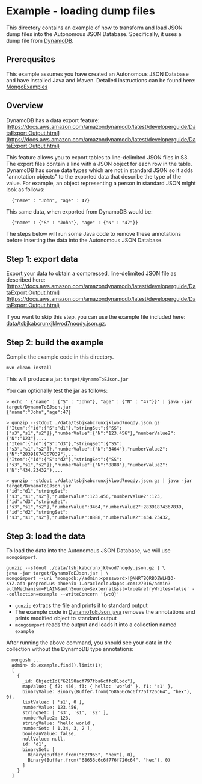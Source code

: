 # Example - loading dump files

This directory contains an example of how to transform and load 
JSON dump files into the Autonomous JSON Database.
Specifically, it uses a dump file from 
[DynamoDB](https://docs.aws.amazon.com/dynamodb/index.html).

## Prerequsites

This example assumes you have created an Autonomous JSON Database
and have installed Java and Maven.  Detailed instructions can
be found here: [MongoExamples](https://github.com/oracle/json-in-db/tree/master/MongoExamples)

## Overview

DynamoDB has a data export feature:<br/>
[https://docs.aws.amazon.com/amazondynamodb/latest/developerguide/DataExport.Output.html](https://docs.aws.amazon.com/amazondynamodb/latest/developerguide/DataExport.Output.html)

This feature allows you to export tables to line-delimited JSON files in S3.
The export files contain a line with a JSON object for each row in the table. 
DynamoDB has some data types which are not in standard JSON so it adds
"annotation objects" to the exported data that describe the type of the value.  For
example, an object representing a person in standard JSON might look
as follows:

```
  {"name" : "John", "age" : 47}
```

This same data, when exported from DynamoDB would be:

```
  {"name" : {"S" : "John"}, "age" : {"N" : "47"}}
```

The steps below will run some Java code to remove these annotations
before inserting the data into the Autonomous JSON Database.


## Step 1: export data

Export your data to obtain a compressed, line-delimited JSON file as described here:
[https://docs.aws.amazon.com/amazondynamodb/latest/developerguide/DataExport.Output.html](https://docs.aws.amazon.com/amazondynamodb/latest/developerguide/DataExport.Output.html)

If you want to skip this step, you can use the example file included here:<br/>
[data/tsbjkabcrunxjklwod7noqdy.json.gz](data/tsbjkabcrunxjklwod7noqdy.json.gz).

## Step 2: build the example

Compile the example code in this directory.

```
mvn clean install
```

This will produce a jar: `target/DynamoToEJson.jar`

You can optionally test the jar as follows:

```
> echo ' {"name" : {"S" : "John"}, "age" : {"N" : "47"}}' | java -jar target/DynamoToEJson.jar
{"name":"John","age":47}

> gunzip --stdout ./data/tsbjkabcrunxjklwod7noqdy.json.gz
{"Item":{"id":{"S":"d1"},"stringSet":{"SS":["s3","s1","s2"]},"numberValue":{"N":"123.456"},"numberValue2":{"N":"123"},...
{"Item":{"id":{"S":"d3"},"stringSet":{"SS":["s3","s1","s2"]},"numberValue":{"N":"3464"},"numberValue2":{"N":"28391874367839"},...
{"Item":{"id":{"S":"d2"},"stringSet":{"SS":["s3","s1","s2"]},"numberValue":{"N":"8888"},"numberValue2":{"N":"434.23432"},...

> gunzip --stdout ./data/tsbjkabcrunxjklwod7noqdy.json.gz | java -jar target/DynamoToEJson.jar
{"id":"d1","stringSet":["s3","s1","s2"],"numberValue":123.456,"numberValue2":123,
{"id":"d3","stringSet":["s3","s1","s2"],"numberValue":3464,"numberValue2":28391874367839,
{"id":"d2","stringSet":["s3","s1","s2"],"numberValue":8888,"numberValue2":434.23432,

```

## Step 3: load the data

To load the data into the Autonomous JSON Database, we will use `mongoimport`.

```
gunzip --stdout ./data/tsbjkabcrunxjklwod7noqdy.json.gz | \
java -jar target/DynamoToEJson.jar | \
mongoimport --uri 'mongodb://admin:<password>!@NNRTBQRBDZWLH1O-XYZ.adb-preprod.us-phoenix-1.oraclecloudapps.com:27016/admin?authMechanism=PLAIN&authSource=$external&ssl=true&retryWrites=false' --collection=example --writeConcern '{w:0}'
```

* `gunzip` extracs the file and prints it to standard output
* The example code in [DynamoToEJson.java](src/main/java/example/DynamoToEJson.java) removes the annotations and prints modified object to standard output
* `mongoimport` reads the output and loads it into a collection named `example`

After running the above command, you should see your data in the collection without the DynamoDB type annotations:

```
  mongosh ...
  admin> db.example.find().limit(1);
  [
    {
      _id: ObjectId("62150acf797fba6cffc81bdc"),
      mapValue: { f2: 456, f3: { hello: 'world' }, f1: 's1' },
      binaryValue: Binary(Buffer.from("68656c6c6f776f726c64", "hex"), 0),
      listValue: [ 's1', 0 ],
      numberValue: 123.456,
      stringSet: [ 's3', 's1', 's2' ],
      numberValue2: 123,
      stringValue: 'hello world',
      numberSet: [ 1.34, 3, 2 ],
      booleanValue: false,
      nullValue: null,
      id: 'd1',
      binarySet: [
        Binary(Buffer.from("627965", "hex"), 0),
        Binary(Buffer.from("68656c6c6f776f726c64", "hex"), 0)
      ]
    }
  ]
```

